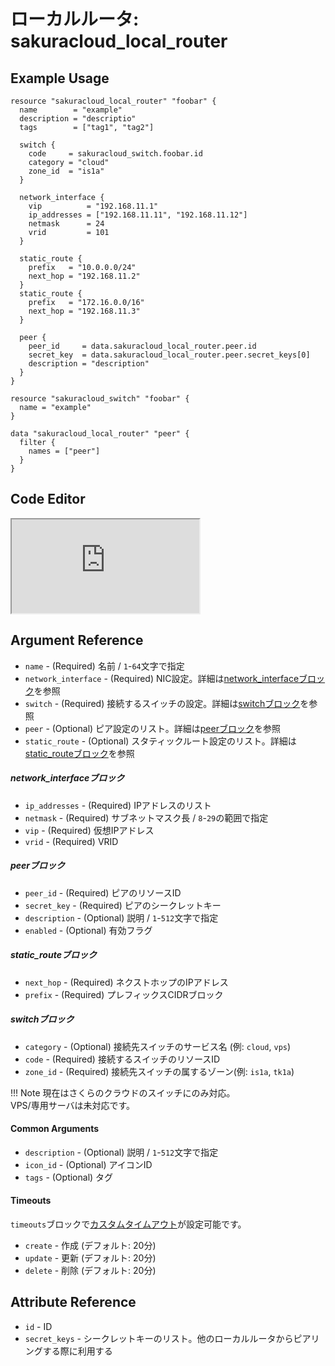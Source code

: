 # ローカルルータ: sakuracloud_local_router

## Example Usage

```hcl
resource "sakuracloud_local_router" "foobar" {
  name        = "example"
  description = "descriptio"
  tags        = ["tag1", "tag2"]

  switch {
    code     = sakuracloud_switch.foobar.id
    category = "cloud"
    zone_id  = "is1a"
  }

  network_interface {
    vip          = "192.168.11.1"
    ip_addresses = ["192.168.11.11", "192.168.11.12"]
    netmask      = 24
    vrid         = 101
  }

  static_route {
    prefix   = "10.0.0.0/24"
    next_hop = "192.168.11.2"
  }
  static_route {
    prefix   = "172.16.0.0/16"
    next_hop = "192.168.11.3"
  }

  peer {
    peer_id     = data.sakuracloud_local_router.peer.id
    secret_key  = data.sakuracloud_local_router.peer.secret_keys[0]
    description = "description"
  }
}

resource "sakuracloud_switch" "foobar" {
  name = "example"
}

data "sakuracloud_local_router" "peer" {
  filter {
    names = ["peer"]
  }
}

```

<div class="editor">

<h2>Code Editor</h2>

<iframe src="https://zouen-alpha.usacloud.jp/#resource/local_router"></iframe>

</div>

## Argument Reference

* `name` - (Required) 名前 / `1`-`64`文字で指定
* `network_interface` - (Required) NIC設定。詳細は[network_interfaceブロック](#network_interface)を参照
* `switch` - (Required) 接続するスイッチの設定。詳細は[switchブロック](#switch)を参照
* `peer` - (Optional) ピア設定のリスト。詳細は[peerブロック](#peer)を参照
* `static_route` - (Optional) スタティックルート設定のリスト。詳細は[static_routeブロック](#static_route)を参照

##### network_interfaceブロック

* `ip_addresses` - (Required) IPアドレスのリスト
* `netmask` - (Required) サブネットマスク長 / `8`-`29`の範囲で指定
* `vip` - (Required) 仮想IPアドレス
* `vrid` - (Required) VRID

##### peerブロック

* `peer_id` - (Required) ピアのリソースID
* `secret_key` - (Required) ピアのシークレットキー
* `description` - (Optional) 説明 / `1`-`512`文字で指定
* `enabled` - (Optional) 有効フラグ

##### static_routeブロック

* `next_hop` - (Required) ネクストホップのIPアドレス
* `prefix` - (Required) プレフィックスCIDRブロック

##### switchブロック

* `category` - (Optional) 接続先スイッチのサービス名 (例: `cloud`, `vps`)
* `code` - (Required) 接続するスイッチのリソースID
* `zone_id` - (Required) 接続先スイッチの属するゾーン(例: `is1a`, `tk1a`)

!!! Note
    現在はさくらのクラウドのスイッチにのみ対応。  
    VPS/専用サーバは未対応です。  

#### Common Arguments

* `description` - (Optional) 説明 / `1`-`512`文字で指定
* `icon_id` - (Optional) アイコンID
* `tags` - (Optional) タグ

#### Timeouts

`timeouts`ブロックで[カスタムタイムアウト](https://www.terraform.io/docs/configuration/resources.html#operation-timeouts)が設定可能です。  

* `create` - 作成 (デフォルト: 20分)
* `update` - 更新 (デフォルト: 20分)
* `delete` - 削除 (デフォルト: 20分)

## Attribute Reference

* `id` - ID
* `secret_keys` - シークレットキーのリスト。他のローカルルータからピアリングする際に利用する

